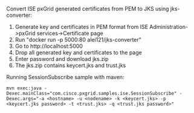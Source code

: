 Convert ISE pxGrid generated certificates from PEM to JKS using jks-converter:
  1. Generate key and certificates in PEM format from ISE Administration->pxGrid services->Certificate page
  2. Run "docker run -p 5000:80 alei121/jks-converter"
  3. Go to http://localhost:5000
  4. Drop all generated key and certificates to the page
  5. Enter password and download jks.zip
  6. The jks.zip contains keycert.jks and trust.jks

Running SessionSubscribe sample with maven:

`mvn exec:java -Dexec.mainClass="com.cisco.pxgrid.samples.ise.SessionSubscribe" -Dexec.args="-a <hostname> -u <nodename> -k <keycert.jks> -p <keycert.jks password> -t <trust.jks> -q <trust.jks password>"`



